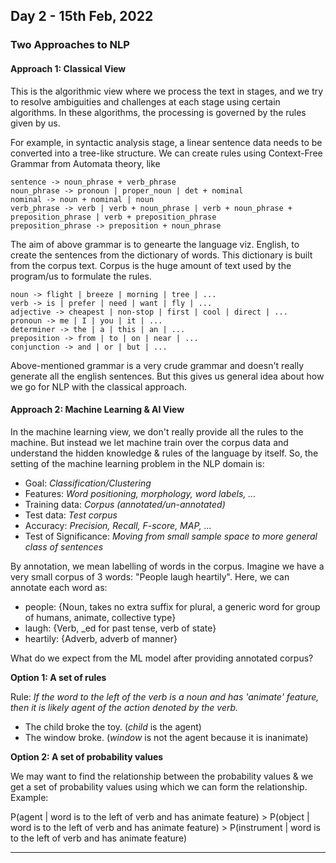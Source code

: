 ## Day 2 - 15th Feb, 2022


### Two Approaches to NLP

#### Approach 1: Classical View

This is the algorithmic view where we process the text in stages, and we try to resolve ambiguities and challenges at each stage using certain algorithms. In these algorithms, the processing is governed by the rules given by us.

For example, in syntactic analysis stage, a linear sentence data needs to be converted into a tree-like structure. We can create rules using Context-Free Grammar from Automata theory, like 

```
sentence -> noun_phrase + verb_phrase
noun_phrase -> pronoun | proper_noun | det + nominal
nominal -> noun + nominal | noun
verb_phrase -> verb | verb + noun_phrase | verb + noun_phrase + preposition_phrase | verb + preposition_phrase
preposition_phrase -> preposition + noun_phrase
```

The aim of above grammar is to genearte the language viz. English, to create the sentences from the dictionary of words. This dictionary is built from the corpus text. Corpus is the huge amount of text used by the program/us to formulate the rules. 

```
noun -> flight | breeze | morning | tree | ...
verb -> is | prefer | need | want | fly | ...
adjective -> cheapest | non-stop | first | cool | direct | ...
pronoun -> me | I | you | it | ...
determiner -> the | a | this | an | ...
preposition -> from | to | on | near | ...
conjunction -> and | or | but | ...
```

Above-mentioned grammar is a very crude grammar and doesn't really generate all the english sentences. But this gives us general idea about how we go for NLP with the classical approach. 

#### Approach 2: Machine Learning & AI View

In the machine learning view, we don't really provide all the rules to the machine. But instead we let machine train over the corpus data and understand the hidden knowledge & rules of the language by itself. So, the setting of the machine learning problem in the NLP domain is: 

* Goal: _Classification/Clustering_
* Features: _Word positioning, morphology, word labels, ..._
* Training data: _Corpus (annotated/un-annotated)_
* Test data: _Test corpus_
* Accuracy: _Precision, Recall, F-score, MAP, ..._
* Test of Significance: _Moving from small sample space to more general class of sentences_

By annotation, we mean labelling of words in the corpus. Imagine we have a very small corpus of 3 words: "People laugh heartily". Here, we can annotate each word as: 

* people: {Noun, takes no extra suffix for plural, a generic word for group of humans, animate, collective type}
* laugh: {Verb, _ed for past tense, verb of state}
* heartily: {Adverb, adverb of manner}

What do we expect from the ML model after providing annotated corpus? 

**Option 1: A set of rules**

Rule: _If the word to the left of the verb is a noun and has 'animate' feature, then it is likely agent of the action denoted by the verb._

* The child broke the toy. (_child_ is the agent)
* The window broke. (_window_ is not the agent because it is inanimate)

**Option 2: A set of probability values**

We may want to find the relationship between the probability values & we get a set of probability values using which we can form the relationship. Example: 

P(agent | word is to the left of verb and has animate feature) > P(object | word is to the left of verb and has animate feature) > P(instrument | word is to the left of verb and has animate feature) 

<hr/>